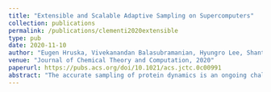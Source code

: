 ```yaml
---
title: "Extensible and Scalable Adaptive Sampling on Supercomputers"
collection: publications
permalink: /publications/clementi2020extensible
type: pub
date: 2020-11-10
author: "Eugen Hruska, Vivekanandan Balasubramanian, Hyungro Lee, Shantenu Jha, and Cecilia Clementi"
venue: "Journal of Chemical Theory and Computation, 2020"
paperurl: https://pubs.acs.org/doi/10.1021/acs.jctc.0c00991
abstract: "The accurate sampling of protein dynamics is an ongoing challenge despite the utilization of high-performance computer (HPC) systems. Utilizing only “brute force” molecular dynamics (MD) simulations requires an unacceptably long time to solution. Adaptive sampling methods allow a more effective sampling of protein dynamics than standard MD simulations. Depending on the restarting strategy, the speed up can be more than 1 order of magnitude. One challenge limiting the utilization of adaptive sampling by domain experts is the relatively high complexity of efficiently running adaptive sampling on HPC systems. We discuss how the ExTASY framework can set up new adaptive sampling strategies and reliably execute resulting workflows at scale on HPC platforms. Here, the folding dynamics of four proteins are predicted with no a priori information."
---
```

